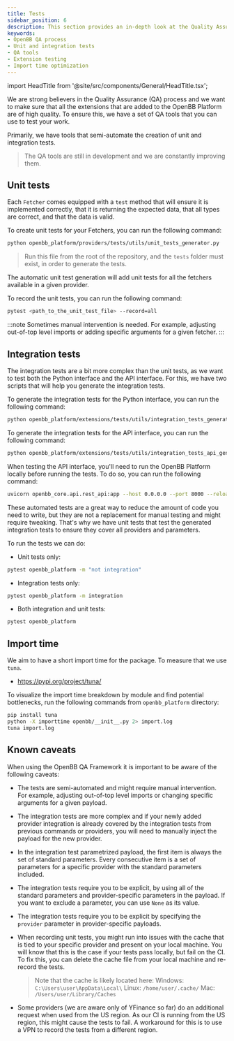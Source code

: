 ```yaml
---
title: Tests
sidebar_position: 6
description: This section provides an in-depth look at the Quality Assurance (QA) process in the OpenBB Platform. It covers the use of QA tools for testing extensions, creation of unit and integration tests, and the importance of maintaining a short import time for the package.
keywords:
- OpenBB QA process
- Unit and integration tests
- QA tools
- Extension testing
- Import time optimization
---
```


import HeadTitle from '@site/src/components/General/HeadTitle.tsx';

<HeadTitle title="Tests - Contributor Guidelines - Development | OpenBB Platform Docs" />

We are strong believers in the Quality Assurance (QA) process and we want to make sure that all the extensions that are added to the OpenBB Platform are of high quality. To ensure this, we have a set of QA tools that you can use to test your work.

Primarily, we have tools that semi-automate the creation of unit and integration tests.

> The QA tools are still in development and we are constantly improving them.

## Unit tests

Each `Fetcher` comes equipped with a `test` method that will ensure it is implemented correctly, that it is returning the expected data, that all types are correct, and that the data is valid.

To create unit tests for your Fetchers, you can run the following command:

```bash
python openbb_platform/providers/tests/utils/unit_tests_generator.py
```

> Run this file from the root of the repository, and the `tests` folder must exist, in order to generate the tests.

The automatic unit test generation will add unit tests for all the fetchers available in a given provider.

To record the unit tests, you can run the following command:

```bash
pytest <path_to_the_unit_test_file> --record=all
```

:::note
Sometimes manual intervention is needed. For example, adjusting out-of-top level imports or adding specific arguments for a given fetcher.
:::


## Integration tests

The integration tests are a bit more complex than the unit tests, as we want to test both the Python interface and the API interface. For this, we have two scripts that will help you generate the integration tests.

To generate the integration tests for the Python interface, you can run the following command:

```bash
python openbb_platform/extensions/tests/utils/integration_tests_generator.py
```

To generate the integration tests for the API interface, you can run the following command:

```bash
python openbb_platform/extensions/tests/utils/integration_tests_api_generator.py
```

When testing the API interface, you'll need to run the OpenBB Platform locally before running the tests. To do so, you can run the following command:

```bash
uvicorn openbb_core.api.rest_api:app --host 0.0.0.0 --port 8000 --reload
```

These automated tests are a great way to reduce the amount of code you need to write, but they are not a replacement for manual testing and might require tweaking. That's why we have unit tests that test the generated integration tests to ensure they cover all providers and parameters.

To run the tests we can do:

- Unit tests only:

```bash
pytest openbb_platform -m "not integration"
```

- Integration tests only:

```bash
pytest openbb_platform -m integration
```

- Both integration and unit tests:

```bash
pytest openbb_platform
```

## Import time

We aim to have a short import time for the package. To measure that we use `tuna`.

- <https://pypi.org/project/tuna/>

To visualize the import time breakdown by module and find potential bottlenecks, run the
following commands from `openbb_platform` directory:

```bash
pip install tuna
python -X importtime openbb/__init__.py 2> import.log
tuna import.log
```

## Known caveats

When using the OpenBB QA Framework it is important to be aware of the following caveats:

- The tests are semi-automated and might require manual intervention. For example, adjusting out-of-top level imports or changing specific arguments for a given payload.

- The integration tests are more complex and if your newly added provider integration is already covered by the
integration tests from previous commands or providers, you will need to manually inject the payload for the new
provider.

- In the integration test parametrized payload, the first item is always the set of standard parameters. Every
consecutive item is a set of parameters for a specific provider with the standard parameters included.

- The integration tests require you to be explicit, by using all of the standard parameters and provider-specific
parameters in the payload. If you want to exclude a parameter, you can use `None` as its value.

- The integration tests require you to be explicit by specifying the `provider` parameter in provider-specific
payloads.

- When recording unit tests, you might run into issues with the cache that is tied to your specific provider and present
on your local machine. You will know that this is the case if your tests pass locally, but fail on the CI. To fix this,
you can delete the cache file from your local machine and re-record the tests.

    > Note that the cache is likely located here:
    > Windows: `C:\Users\user\AppData\Local\`
    > Linux: `/home/user/.cache/`
    > Mac: `/Users/user/Library/Caches`

- Some providers (we are aware only of YFinance so far) do an additional request when used from the US region. As our CI
is running from the US region, this might cause the tests to fail. A workaround for this is to use a VPN to record the
tests from a different region.
